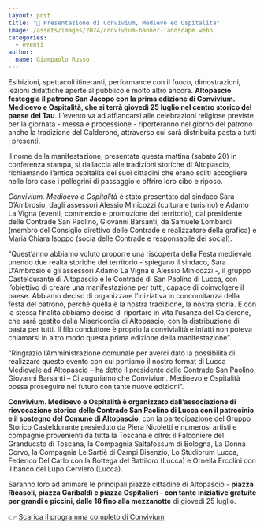 ```yaml
---
layout: post
title: "🎪 Presentazione di Convivium, Medievo ed Ospitalità"
image: /assets/images/2024/convivium-banner-landscape.webp
categories: 
  - eventi
author:
  name: Giampaolo Russo
---
```


Esibizioni, spettacoli itineranti, performance con il fuoco, dimostrazioni, lezioni didattiche aperte al pubblico e molto altro ancora. **Altopascio festeggia il patrono San Jacopo con la prima edizione di Convivium. Medioevo e Ospitalità, che si terrà giovedì 25 luglio nel centro storico del paese del Tau**. L’evento va ad affiancarsi alle celebrazioni religiose previste per la giornata - messa e processione - riporteranno nel giorno del patrono anche la tradizione del Calderone, attraverso cui sarà distribuita pasta a tutti i presenti.

<!-- more -->

Il nome della manifestazione, presentata questa mattina (sabato 20) in conferenza stampa, si riallaccia alle tradizioni storiche di Altopascio, richiamando l’antica ospitalità dei suoi cittadini che erano soliti accogliere nelle loro case i pellegrini di passaggio e offrire loro cibo e riposo.

*Convivium. Medioevo e Ospitalità* è stato presentato dal sindaco Sara D’Ambrosio, dagli  assessori Alessio Minicozzi (cultura e turismo) e Adamo La Vigna (eventi, commercio e promozione del territorio), dal presidente delle Contrade San Paolino, Giovanni Barsanti, da Samuele Lombardi (membro del Consiglio direttivo delle Contrade e realizzatore della grafica) e Maria Chiara Isoppo (socia delle Contrade e responsabile dei social).

“Quest’anno abbiamo voluto proporre una riscoperta della Festa medievale unendo due realtà storiche del territorio - spiegano il sindaco, Sara D’Ambrosio e gli assessori Adamo La Vigna e Alessio Minicozzi -, il gruppo Casteldurante di Altopascio e le Contrade di San Paolino di Lucca, con l’obiettivo di creare una manifestazione per tutti, capace di coinvolgere il paese. Abbiamo deciso di organizzare l’iniziativa in concomitanza della festa del patrono, perché quella è la nostra tradizione, la nostra storia. E con la stessa finalità abbiamo deciso di riportare in vita l’usanza del Calderone, che sarà gestito dalla Misericordia di Altopascio, con la distribuzione di pasta per tutti. Il filo conduttore è proprio la convivialità e infatti non poteva chiamarsi in altro modo questa prima edizione della manifestazione”.

“Ringrazio l’Amministrazione comunale per averci dato la possibilità di realizzare questo evento con cui portiamo il nostro format di Lucca Medievale ad Altopascio – ha detto il presidente delle Contrade San Paolino, Giovanni Barsanti – Ci auguriamo che Convivium. Medioevo e Ospitalità possa proseguire nel futuro con tante nuove edizioni”.

**Convivium. Medioevo e Ospitalità è organizzato dall’associazione di rievocazione storica delle Contrade San Paolino di Lucca con il patrocinio e il sostegno del Comune di Altopascio**, con la partecipazione del Gruppo Storico Casteldurante presieduto da Piera Nicoletti e numerosi artisti e compagnie provenienti da tutta la Toscana e oltre: il Falconiere del Granducato di Toscana, la Compagnia Saltafossum di Bologna, La Donna Corvo, la Compagnia Le Sartiè di Campi Bisenzio, Lo Studiorum Lucca, Federico Del Carlo con la Bottega del Battiloro (Lucca) e Ornella Ercolini con il banco del Lupo Cerviero (Lucca).

Saranno loro ad animare le principali piazze cittadine di Altopascio - **piazza Ricasoli, piazza Garibaldi e piazza Ospitalieri - con tante iniziative gratuite per grandi e piccini, dalle 18 fino alla mezzanotte** di giovedì 25 luglio.

👉 [Scarica il programma completo di Convivium](/assets/files/2024/flyer-convivium.pdf)
